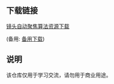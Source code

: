 

## 下载链接
[镜头自动聚焦算法资源下载](https://pan.quark.cn/s/628b0d5f3287) 

(备用: [备用下载](https://pan.baidu.com/s/1NDdQdNBeZWXDusvtvrUUew?pwd=1234))

## 说明

该仓库仅用于学习交流，请勿用于商业用途。
